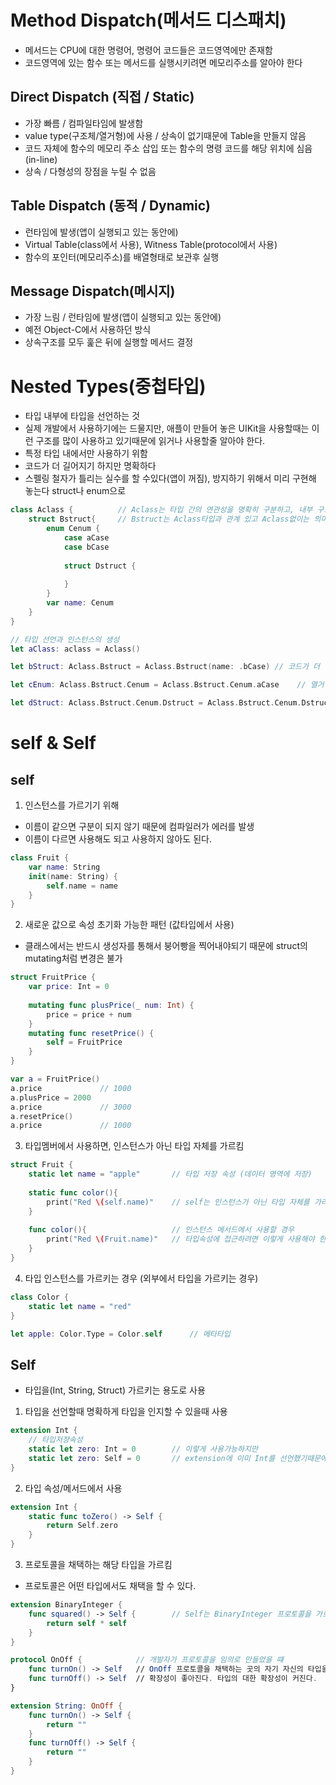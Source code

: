 # Method Dispatch(메서드 디스패치)
- 메서드는 CPU에 대한 명령어, 명령어 코드들은 코드영역에만 존재함
- 코드영역에 있는 함수 또는 메서드를 실행시키려면 메모리주소를 알아야 한다

## Direct Dispatch (직접 / Static)
- 가장 빠름 / 컴파일타임에 발생함
- value type(구조체/열거형)에 사용 / 상속이 없기때문에 Table을 만들지 않음
- 코드 자체에 함수의 메모리 주소 삽입 또는 함수의 명령 코드를 해당 위치에 심음(in-line)
- 상속 / 다형성의 장점을 누릴 수 없음




## Table Dispatch (동적 / Dynamic)
- 런타임에 발생(앱이 실행되고 있는 동안에)
- Virtual Table(class에서 사용), Witness Table(protocol에서 사용)
- 함수의 포인터(메모리주소)를 배열형태로 보관후 실행


## Message Dispatch(메시지)
- 가장 느림 / 런타임에 발생(앱이 실행되고 있는 동안에)
- 예전 Object-C에서 사용하던 방식
- 상속구조를 모두 훑은 뒤에 실행할 메서드 결정


# Nested Types(중첩타입)
- 타입 내부에 타입을 선언하는 것
- 실제 개발에서 사용하기에는 드물지만, 애플이 만들어 놓은 UIKit을 사용할때는 이런 구조를 많이 사용하고 있기때문에 읽거나 사용할줄 알아야 한다.
- 특정 타입 내에서만 사용하기 위함
- 코드가 더 길어지기 하지만 명확하다
- 스펠링 철자가 틀리는 실수를 할 수있다(앱이 꺼짐), 방지하기 위해서 미리 구현해 놓는다 struct나 enum으로

```swift
class Aclass {          // Aclass는 타입 간의 연관성을 명확히 구분하고, 내부 구조를 디테일하게 설계 가능
    struct Bstruct{     // Bstruct는 Aclass타입과 관계 있고 Aclass없이는 의미가 없음 (그래서 범위를 명확히 한정)
        enum Cenum {
            case aCase
            case bCase
            
            struct Dstruct {
            
            }
        }
        var name: Cenum
    }
}

// 타입 선언과 인스턴스의 생성
let aClass: aclass = Aclass()

let bStruct: Aclass.Bstruct = Aclass.Bstruct(name: .bCase) // 코드가 더 길어지기 하지만 명확하다

let cEnum: Aclass.Bstruct.Cenum = Aclass.Bstruct.Cenum.aCase    // 열거형은 케이스선택

let dStruct: Aclass.Bstruct.Cenum.Dstruct = Aclass.Bstruct.Cenum.Dstruct()
```

# self & Self

## self

1) 인스턴스를 가르기기 위해
- 이름이 같으면 구분이 되지 않기 때문에 컴파일러가 에러를 발생
- 이름이 다르면 사용해도 되고 사용하지 않아도 된다.
```swift
class Fruit {
    var name: String
    init(name: String) {
        self.name = name
    }
}
```
2) 새로운 값으로 속성 초기화 가능한 패턴 (값타입에서 사용)
- 클래스에서는 반드시 생성자를 통해서 붕어빵을 찍어내야되기 때문에 struct의 mutating처럼 변경은 불가
```swift
struct FruitPrice {
    var price: Int = 0
    
    mutating func plusPrice(_ num: Int) {
        price = price + num
    }
    mutating func resetPrice() {
        self = FruitPrice
    }
}

var a = FruitPrice()
a.price             // 1000
a.plusPrice = 2000
a.price             // 3000         
a.resetPrice()
a.price             // 1000
```
3) 타입멤버에서 사용하면, 인스턴스가 아닌 타입 자체를 가르킴

```swift
struct Fruit {
    static let name = "apple"       // 타입 저장 속성 (데이터 영역에 저장)
    
    static func color(){
        print("Red \(self.name)"    // self는 인스턴스가 아닌 타입 자체를 가리킴
    }
    
    func color(){                   // 인스턴스 메서드에서 사용할 경우
        print("Red \(Fruit.name)"   // 타입속성에 접근하려면 이렇게 사용해야 한다.
    }
}
```
4) 타입 인스턴스를 가르키는 경우 (외부에서 타입을 가르키는 경우)
```swift
class Color {
    static let name = "red"
}

let apple: Color.Type = Color.self      // 메타타입
```

## Self
- 타입을(Int, String, Struct) 가르키는 용도로 사용

1) 타입을 선언할때 명확하게 타입을 인지할 수 있을때 사용
```swift
extension Int {
    // 타입저장속성
    static let zero: Int = 0        // 이렇게 사용가능하지만
    static let zero: Self = 0       // extension에 이미 Int를 선언했기때문에 Self도 사용가능
}
```
2) 타입 속성/메서드에서 사용
```swift
extension Int {
    static func toZero() -> Self {
        return Self.zero
    }
}
```
3) 프로토콜을 채택하는 해당 타입을 가르킴
- 프로토콜은 어떤 타입에서도 채택을 할 수 있다.
```swift
extension BinaryInteger {
    func squared() -> Self {        // Self는 BinaryInteger 프로토콜을 가르킨다. 
        return self * self
    }
}

protocol OnOff {            // 개발자가 프로토콜을 임의로 만들었을 떄
    func turnOn() -> Self   // OnOff 프로토콜을 채택하는 곳의 자기 자신의 타입을 리턴하게 된다.
    func turnOff() -> Self  // 확장성이 좋아진다. 타입의 대한 확장성이 커진다.
}

extension String: OnOff {
    func turnOn() -> Self {
        return ""
    }
    func turnOff() -> Self {
        return ""
    }
}

```
